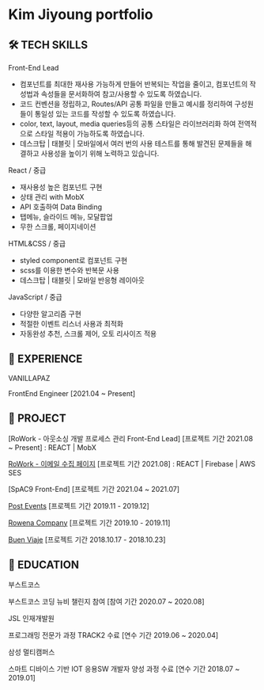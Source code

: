 # Kim Jiyoung portfolio

## 🛠️ TECH SKILLS

Front-End Lead
- 컴포넌트를 최대한 재사용 가능하게 만들어 반복되는 작업을 줄이고, 컴포넌트의 작성법과 속성들을 문서화하여 참고/사용할 수 있도록 하였습니다.
- 코드 컨벤션을 정립하고, Routes/API 공통 파일을 만들고 예시를 정리하여 구성원들이 통일성 있는 코드를 작성할 수 있도록 하였습니다.
- color, text, layout, media queries등의 공통 스타일은 라이브러리화 하여 전역적으로 스타일 적용이 가능하도록 하였습니다.
- 데스크탑 | 태블릿 | 모바일에서 여러 번의 사용 테스트를 통해 발견된 문제들을 해결하고 사용성을 높이기 위해 노력하고 있습니다.

React / 중급
- 재사용성 높은 컴포넌트 구현
- 상태 관리 with MobX
- API 호출하여 Data Binding
- 탭메뉴, 슬라이드 메뉴, 모달팝업
- 무한 스크롤, 페이지네이션

HTML&CSS / 중급
- styled component로 컴포넌트 구현
- scss를 이용한 변수와 반복문 사용
- 데스크탑 | 태블릿 | 모바일 반응형 레이아웃

JavaScript / 중급
- 다양한 알고리즘 구현
- 적절한 이벤트 리스너 사용과 최적화
- 자동완성 추천, 스크롤 제어, 오토 리사이즈 적용


## 🏢 EXPERIENCE

VANILLAPAZ 

FrontEnd Engineer [2021.04 ~ Present]


## 🚢 PROJECT

[RoWork - 아웃소싱 개발 프로세스 관리 Front-End Lead] [프로젝트 기간 2021.08 ~ Present] : REACT | MobX

[RoWork - 이메일 수집 페이지](https://rowork.com/) [프로젝트 기간 2021.08] : REACT | Firebase | AWS SES

[SpAC9 Front-End] [프로젝트 기간 2021.04 ~ 2021.07]

[Post Events](https://github.com/jiyoungbkim/PostEvents) [프로젝트 기간 2019.11 - 2019.12]

[Rowena Company](https://github.com/jiyoungbkim/RowenaCompany) [프로젝트 기간 2019.10 - 2019.11]

[Buen Viaje](https://github.com/jiyoungbkim/BuenViaje) [프로젝트 기간 2018.10.17 - 2018.10.23]


## 🏫 EDUCATION

부스트코스

부스트코스 코딩 뉴비 챌린지 참여 [참여 기간 2020.07 ~ 2020.08]

JSL 인재개발원

프로그래밍 전문가 과정 TRACK2 수료 [연수 기간 2019.06 ~ 2020.04]

삼성 멀티캠퍼스

스마트 디바이스 기반 IOT 응용SW 개발자 양성 과정 수료 [연수 기간 2018.07 ~ 2019.01]
